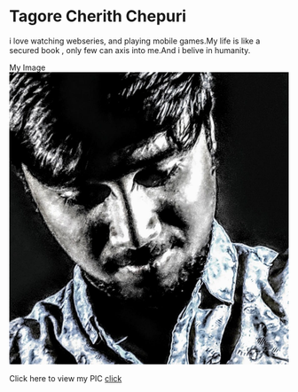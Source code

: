 # Tagore Cherith Chepuri

i love watching webseries, and playing mobile games.My life is like a secured book , only few can axis into me.And i belive in humanity.

My Image ![Click here to view](https://github.com/charithtagore/assignment2-chepuri/blob/main/tagore.jpg)

Click here to view my PIC [click](https://github.com/charithtagore/assignment2-chepuri/blob/main/tagore.jpg)